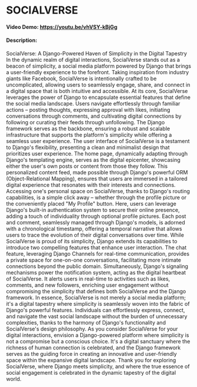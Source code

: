 # SOCIALVERSE
#### Video Demo:  https://youtu.be/vhVSY-kBjGg
#### Description: 
SocialVerse: A Django-Powered Haven of Simplicity in the Digital Tapestry
In the dynamic realm of digital interactions, SocialVerse stands out as a beacon of simplicity, a social media platform powered by Django that brings a user-friendly experience to the forefront. Taking inspiration from industry giants like Facebook, SocialVerse is intentionally crafted to be uncomplicated, allowing users to seamlessly engage, share, and connect in a digital space that is both intuitive and accessible.
At its core, SocialVerse leverages the power of Django to encapsulate essential features that define the social media landscape. Users navigate effortlessly through familiar actions – posting thoughts, expressing approval with likes, initiating conversations through comments, and cultivating digital connections by following or curating their feeds through unfollowing. The Django framework serves as the backbone, ensuring a robust and scalable infrastructure that supports the platform's simplicity while offering a seamless user experience.
The user interface of SocialVerse is a testament to Django's flexibility, presenting a clean and minimalist design that prioritizes user experience. The home page, dynamically adapting through Django's templating engine, serves as the digital epicenter, showcasing either the user's own posts or content from those they follow. This personalized content feed, made possible through Django's powerful ORM (Object-Relational Mapping), ensures that users are immersed in a tailored digital experience that resonates with their interests and connections.
Accessing one's personal space on SocialVerse, thanks to Django's routing capabilities, is a simple click away – whether through the profile picture or the conveniently placed "My Profile" button. Here, users can leverage Django's built-in authentication system to secure their online presence, adding a touch of individuality through optional profile pictures. Each post and comment, seamlessly managed through Django's models, is adorned with a chronological timestamp, offering a temporal narrative that allows users to trace the evolution of their digital conversations over time.
While SocialVerse is proud of its simplicity, Django extends its capabilities to introduce two compelling features that enhance user interaction. The chat feature, leveraging Django Channels for real-time communication, provides a private space for one-on-one conversations, facilitating more intimate connections beyond the public domain. Simultaneously, Django's signaling mechanisms power the notification system, acting as the digital heartbeat of SocialVerse. It alerts users in real-time to activities such as likes, comments, and new followers, enriching user engagement without compromising the simplicity that defines both SocialVerse and the Django framework.
In essence, SocialVerse is not merely a social media platform; it's a digital tapestry where simplicity is seamlessly woven into the fabric of Django's powerful features. Individuals can effortlessly express, connect, and navigate the vast social landscape without the burden of unnecessary complexities, thanks to the harmony of Django's functionality and SocialVerse's design philosophy.
As you consider SocialVerse for your digital interactions, envision a Django-powered platform where simplicity is not a compromise but a conscious choice. It's a digital sanctuary where the richness of human connection is celebrated, and the Django framework serves as the guiding force in creating an innovative and user-friendly space within the expansive digital landscape.
Thank you for exploring SocialVerse, where Django meets simplicity, and where the true essence of social engagement is celebrated in the dynamic tapestry of the digital world.